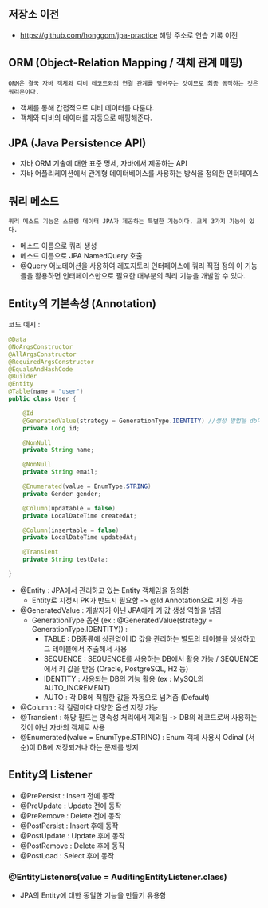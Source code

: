 ## 저장소 이전 
- https://github.com/honggom/jpa-practice 해당 주소로 연습 기록 이전

## ORM (Object-Relation Mapping / 객체 관계 매핑)
    ORM은 결국 자바 객체와 디비 레코드와의 연결 관계를 맺어주는 것이므로 최종 동작하는 것은 쿼리문이다.
- 객체를 통해 간접적으로 디비 데이터를 다룬다.
- 객체와 디비의 데이터를 자동으로 매핑해준다.
## JPA (Java Persistence API)
- 자바 ORM 기술에 대한 표준 명세, 자바에서 제공하는 API
- 자바 어플리케이션에서 관계형 데이터베이스를 사용하는 방식을 정의한 인터페이스

## 쿼리 메소드
    쿼리 메소드 기능은 스프링 데이터 JPA가 제공하는 특별한 기능이다. 크게 3가지 기능이 있다.

- 메소드 이름으로 쿼리 생성
- 메소드 이름으로 JPA NamedQuery 호출
- @Query 어노테이션을 사용하여 레포지토리 인터페이스에 쿼리 직접 정의
이 기능들을 활용하면 인터페이스만으로 필요한 대부분의 쿼리 기능을 개발할 수 있다.

## Entity의 기본속성 (Annotation)
코드 예시 :
```java
@Data
@NoArgsConstructor
@AllArgsConstructor
@RequiredArgsConstructor
@EqualsAndHashCode
@Builder
@Entity
@Table(name = "user")
public class User {

    @Id
    @GeneratedValue(strategy = GenerationType.IDENTITY) //생성 방법을 db에 맡기겠다.
    private Long id;

    @NonNull
    private String name;

    @NonNull
    private String email;

    @Enumerated(value = EnumType.STRING)
    private Gender gender;

    @Column(updatable = false)
    private LocalDateTime createdAt;

    @Column(insertable = false)
    private LocalDateTime updatedAt;

    @Transient
    private String testData;

}
```
- @Entity : JPA에서 관리하고 있는 Entity 객체임을 정의함
    - Entity로 지정시 PK가 반드시 필요함 -> @Id Annotation으로 지정 가능 
- @GeneratedValue : 개발자가 아닌 JPA에게 키 값 생성 역할을 넘김
  - GenerationType 옵션 (ex : @GeneratedValue(strategy = GenerationType.IDENTITY)) :
    - TABLE : DB종류에 상관없이 ID 값을 관리하는 별도의 테이블을 생성하고 그 테이블에서 추출해서 사용 
    - SEQUENCE : SEQUENCE를 사용하는 DB에서 활용 가능 / SEQUENCE에서 키 값을 받음 (Oracle, PostgreSQL, H2 등)  
    - IDENTITY : 사용되는 DB의 기능 활용 (ex : MySQL의 AUTO_INCREMENT)
    - AUTO : 각 DB에 적합한 값을 자동으로 넘겨줌 (Default)
- @Column : 각 컬럼마다 다양한 옵션 지정 가능
- @Transient : 해당 필드는 영속성 처리에서 제외됨 -> DB의 레코드로써 사용하는 것이 아닌 자바의 객체로 사용
- @Enumerated(value = EnumType.STRING) : Enum 객체 사용시 Odinal (서순)이 DB에 저장되거나 하는 문제를 방지

## Entity의 Listener

- @PrePersist : Insert 전에 동작
- @PreUpdate : Update 전에 동작 
- @PreRemove : Delete 전에 동작
- @PostPersist : Insert 후에 동작
- @PostUpdate : Update 후에 동작
- @PostRemove : Delete 후에 동작
- @PostLoad : Select 후에 동작

### @EntityListeners(value = AuditingEntityListener.class)
- JPA의 Entity에 대한 동일한 기능을 만들기 유용함













